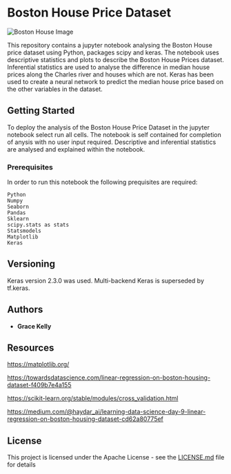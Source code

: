 # Boston House Price Dataset

![Boston House Image](https://miro.medium.com/max/1000/1*FHQOSHMMT07CbXpklk1Ehw.jpeg)

This repository contains a jupyter notebook analysing the Boston House price dataset using Python, packages scipy and keras. The notebook uses descriptive statistics and plots to describe the Boston House Prices dataset. Inferential statistics are used to analyse the difference in median house prices along the Charles river and houses which are not. Keras has been used to create a neural network to predict the median house price based on the other variables in the dataset.

## Getting Started

To deploy the analysis of the Boston House Price Dataset in the jupyter notebook select run all cells. The notebook is self contained for completion of anysis with no user input required. Descriptive and inferential statistics are analysed and explained within the notebook.

### Prerequisites

In order to run this notebook the following prequisites are required:

```
Python
Numpy
Seaborn
Pandas
Sklearn
scipy.stats as stats
Statsmodels
Matplotlib
Keras
```

## Versioning

Keras version 2.3.0 was used. Multi-backend Keras is superseded by tf.keras.

## Authors

* **Grace Kelly** 

## Resources

https://matplotlib.org/

https://towardsdatascience.com/linear-regression-on-boston-housing-dataset-f409b7e4a155

https://scikit-learn.org/stable/modules/cross_validation.html

https://medium.com/@haydar_ai/learning-data-science-day-9-linear-regression-on-boston-housing-dataset-cd62a80775ef

## License

This project is licensed under the Apache License - see the [LICENSE.md](LICENSE.md) file for details


